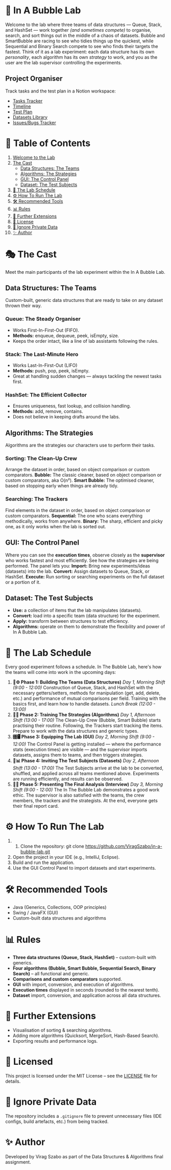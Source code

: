 # 🫧 In A Bubble Lab
Welcome to the lab where three teams of data structures — Queue, Stack, and HashSet — work together _(and sometimes compete)_ to organise, search, and sort things out in the middle of a chaos of datasets. Bubble and SmartBubble are racing to see who tidies things up the quickest, while Sequential and Binary Search compete to see who finds their targets the fastest.
Think of it as a lab experiment: each data structure has its own _personality_, each algorithm has its own _strategy_ to work, and you as the user are the lab supervisor controlling the experiments.

## Project Organiser
Track tasks and the test plan in a Notion workspace:
- [Tasks Tracker](https://www.notion.so/27ee1fdd31ff80c2a94cf8293c73016c?pvs=21)
- [Timeline](https://www.notion.so/Timeline-27ee1fdd31ff80a1a237db5b74cf8f61?pvs=21)
- [Test Plan](https://www.notion.so/Test-Plan-27ee1fdd31ff80af8d62da415b80880a?pvs=21)
- [Datasets Library](https://www.notion.so/Datasets-Library-27ee1fdd31ff803184c0c3e30967a8a5?pvs=21)
- [Issues/Bugs Tracker](https://www.notion.so/Issues-Bugs-Tracker-27ee1fdd31ff800686a2faeda815dd22?pvs=21)

# 🧭 Table of Contents
1. [Welcome to the Lab](#in-a-bubble-lab)  
2. [The Cast](#the-cast)  
   - [Data Structures: The Teams](#data-structures-the-teams)  
   - [Algorithms: The Strategies](#algorithms-the-strategies)  
   - [GUI: The Control Panel](#gui-the-control-panel)  
   - [Dataset: The Test Subjects](#dataset-the-test-subjects)  
3. [🧪 The Lab Schedule](#-the-lab-schedule)  
4. [⚙️ How To Run The Lab](#️-how-to-run-the-lab)  
5. [🛠 Recommended Tools](#-recommended-tools)  
6. [📊 Rules](#-rules)  
7. [🔮 Further Extensions](#-further-extensions)  
8. [📜 License](#-licensed)  
9. [🚫 Ignore Private Data](#-ignore-private-data)  
10. [✨ Author](#-author)

# 🎭 The Cast
Meet the main participants of the lab experiment within the In A Bubble Lab.
## Data Structures: The Teams
Custom-built, generic data structures that are ready to take on any dataset thrown their way.
### Queue: The Steady Organiser
- Works First-In-First-Out (FIFO).
- **Methods:** enqueue, dequeue, peek, isEmpty, size.
- Keeps the order intact, like a line of lab assistants following the rules.
### Stack: The Last-Minute Hero
- Works Last-In-First-Out (LIFO)
- **Methods:** push, pop, peek, isEmpty.
- Great at handling sudden changes — always tackling the newest tasks first.
### HashSet: The Efficient Collector
- Ensures uniqueness, fast lookup, and collision handling.
- **Methods:** add, remove, contains.
- Does not believe in keeping drafts around the labs.
## Algorithms: The Strategies
Algorithms are the strategies our characters use to perform their tasks.
### Sorting: The Clean-Up Crew
Arrange the dataset in order, based on object comparison or custom comparators.
**Bubble:** The classic cleaner, based on object comparison or custom comparators, aka O(n²).
**Smart Bubble:** The optimised cleaner, based on stopping early when things are already tidy.
### Searching: The Trackers
Find elements in the dataset in order, based on object comparison or custom comparators.
**Sequential:** The one who scans everything methodically, works from anywhere.
**Binary:** The sharp, efficient and picky one, as it only works when the lab is sorted out.
## GUI: The Control Panel
Where you can see the **execution times**, observe closely as the **supervisor** who works fastest and most efficiently. See how the strategies are being performed. The panel lets you:
**Import:** Bring new experiments/ideas (datasets) into the lab.
**Convert:** Assign datasets to Queue, Stack, or HashSet.
**Execute:** Run sorting or searching experiments on the full dataset or a portion of it.
## Dataset: The Test Subjects
- **Use:** a collection of items that the lab manipulates (datasets).
- **Convert:** load into a specific team (data structure) for the experiment.
- **Apply:** transform between structures to test efficiency.
- **Algorithms:** operate on them to demonstrate the flexibility and power of In A Bubble Lab.

# 🧪 The Lab Schedule
Every good experiment follows a schedule. In The Bubble Lab, here's how the teams will come into work in the upcoming days:
1. **🧱⚙️ Phase 1: Building The Teams (Data Structures)**
_Day 1, Morning Shift (9:00 - 12:00)_
Construction of Queue, Stack, and HashSet with the necessary getters/setters, methods for manipulation (get, add, delete, etc.) and performance of mutual comparisons per field. Training with the basics first, and learn how to handle datasets.
_Lunch Break (12:00 - 13:00)_
2. **🧹🐾 Phase 2: Training The Strategies (Algorithms)**
_Day 1, Afternoon Shift (13:00 - 17:00)_
The Clean-Up Crew (Bubble, Smart Bubble) starts practising their routine. Following, the Trackers start tracking the items. Prepare to work with the data structures and generic types.
3. **🎛️🖥️ Phase 3: Equipping The Lab (GUI)**
_Day 2, Morning Shift (9:00 - 12:00)_
The Control Panel is getting installed — where the performance stats (execution times) are visible — and the supervisor imports datasets, assigns them to teams, and then triggers strategies. 
4. **🧬📊 Phase 4: Inviting The Test Subjects (Datasets)**
_Day 2, Afternoon Shift (13:00 - 17:00)_
The Test Subjects arrive at the lab to be converted, shuffled, and applied across all teams mentioned above. Experiments are running efficiently, and results can be observed.
5. **📜🎉 Phase 5: Presenting The Final Analysis (Interview)**
_Day 3, Morning Shift (9:00 - 12:00)_
The In The Bubble Lab demonstrates a good work ethic. The supervisor is also satisfied with the teams, the crew members, the trackers and the strategists. At the end, everyone gets their final report card.

# ⚙️ How To Run The Lab
1. 1. Clone the repository:
   git clone https://github.com/ViragSzabo/in-a-bubble-lab.git
2. Open the project in your IDE (e.g., IntelliJ, Eclipse).
3. Build and run the application.
4. Use the GUI Control Panel to import datasets and start experiments.

# 🛠 Recommended Tools
- Java (Generics, Collections, OOP principles)
- Swing / JavaFX (GUI)
- Custom-built data structures and algorithms

# 📊 Rules
- **Three data structures (Queue, Stack, HashSet)** – custom-built with generics.
- **Four algorithms (Bubble, Smart Bubble, Sequential Search, Binary Search)** – all functional and generic.
- **Comparisons and custom comparators** supported.
- **GUI** with import, conversion, and execution of algorithms.
- **Execution times** displayed in seconds (rounded to the nearest tenth).
- **Dataset** import, conversion, and application across all data structures.

# 🔮 Further Extensions
- Visualisation of sorting & searching algorithms.
- Adding more algorithms (Quicksort, MergeSort, Hash-Based Search).
- Exporting results and performance logs.

# 📜 Licensed 
This project is licensed under the MIT License – see the [LICENSE](LICENSE) file for details.

# 🚫 Ignore Private Data
The repository includes a `.gitignore` file to prevent unnecessary files (IDE configs, build artefacts, etc.) from being tracked.

# ✨ Author
Developed by Virag Szabo as part of the Data Structures & Algorithms final assignment.
